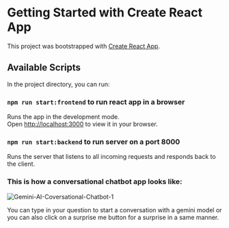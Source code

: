# Getting Started with Create React App

This project was bootstrapped with [Create React App](https://github.com/facebook/create-react-app).

## Available Scripts

In the project directory, you can run:

### `npm run start:frontend` to run react app in a browser

Runs the app in the development mode.\
Open [http://localhost:3000](http://localhost:3000) to view it in your browser.

### `npm run start:backend` to run server on a port 8000
Runs the server that listens to all incoming requests and responds back to the client.

### This is how a conversational chatbot app looks like:
![Gemini-AI-Coversational-Chatbot-1](https://github.com/ankitpatel211/react-gemini-app/assets/22578263/d2e1c93a-1ebd-4ffa-a488-668f530556fd)

You can type in your question to start a conversation with a gemini model or you can also click on a surprise me button for a surprise in a same manner. 

